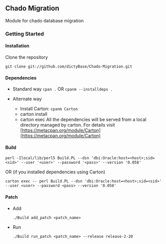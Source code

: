 ## Chado Migration
Module for chado database migration

### Getting Started

#### Installation
Clone the repository

```shell
git clone git://github.com/dictyBase/Chado-Migration.git
```

#### Dependencies
* Standard way
`cpan .` OR `cpanm --installdeps .`

* Alternate way
	+ Install Carton: `cpanm Carton`
	+ carton install
	+ carton exec <command>
	All the dependencies will be served from a local directory managed by carton. For details visit [https://metacpan.org/module/Carton](https://metacpan.org/module/Carton)

#### Build

```shell
perl -Ilocal/lib/perl5 Build.PL --dsn 'dbi:Oracle:host=<host>;sid=<sid>' --user '<user>' --password '<pass>' --version '0.058'
```

OR (if you installed dependencies using Carton)

```shell
carton exec -- perl Build.PL --dsn 'dbi:Oracle:host=<host>;sid=<sid>' --user <user> --password <pass> --version '0.058'
```

#### Patch
* Add

	```
	./Build add_patch <patch_name>
	```

* Run

	```
	./Build run_patch <patch_name> --release release-2-20
	```
	

